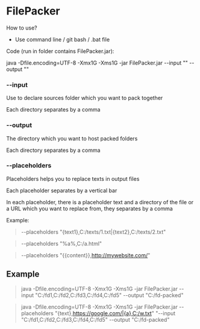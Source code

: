 # FilePacker

How to use?

* Use command line / git bash / .bat file

Code (run in folder contains FilePacker.jar):

java -Dfile.encoding=UTF-8 -Xmx1G -Xms1G -jar FilePacker.jar --input "" --output ""

### --input

Use to declare sources folder which you want to pack together

Each directory separates by a comma

### --output

The directory which you want to host packed folders

Each directory separates by a comma

### --placeholders

Placeholders helps you to replace texts in output files

Each placeholder separates by a vertical bar

In each placeholder, there is a placeholder text and
a directory of the file or a URL which you want to replace from, they 
separates by a comma

Example:

> --placeholders "{text1},C:/texts/1.txt|{text2},C:/texts/2.txt"

> --placeholders "%a%,C:/a.html"

> --placeholders "{{content}},http://mywebsite.com/"

## Example

> java -Dfile.encoding=UTF-8 -Xmx1G -Xms1G -jar FilePacker.jar --input "C:/fd1,C:/fd2,C:/fd3,C:/fd4,C:/fd5" --output "C:/fd-packed"

> java -Dfile.encoding=UTF-8 -Xmx1G -Xms1G -jar FilePacker.jar --placeholders "{text},https://google.com/|{a},C:/w.txt" "--input "C:/fd1,C:/fd2,C:/fd3,C:/fd4,C:/fd5" --output "C:/fd-packed"